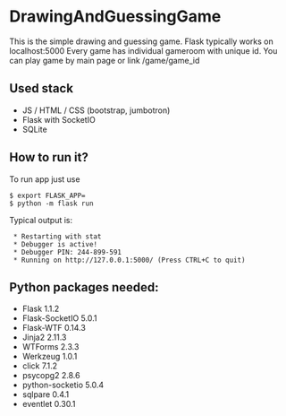 # DrawingAndGuessingGame

This is the simple drawing and guessing game. 
Flask typically works on localhost:5000
Every game has individual gameroom with unique id. You can play game by main page or link /game/game_id

## Used stack

  - JS / HTML / CSS (bootstrap, jumbotron)
  - Flask with SocketIO 
  - SQLite

## How to run it? 

To run app just use 
```
$ export FLASK_APP=
$ python -m flask run
```

Typical output is: 
```
 * Restarting with stat
 * Debugger is active!
 * Debugger PIN: 244-899-591
 * Running on http://127.0.0.1:5000/ (Press CTRL+C to quit)
```


## Python packages needed:

 - Flask 1.1.2
 - Flask-SocketIO 5.0.1
 - Flask-WTF 0.14.3
 - Jinja2 2.11.3
 - WTForms 2.3.3
 - Werkzeug 1.0.1
 - click 7.1.2
 - psycopg2 2.8.6
 - python-socketio 5.0.4
 - sqlpare 0.4.1
 - eventlet 0.30.1